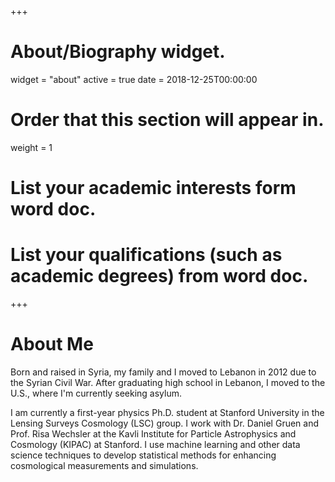 +++
# About/Biography widget.
widget = "about"
active = true
date = 2018-12-25T00:00:00

# Order that this section will appear in.
weight = 1

# List your academic interests form word doc.


# List your qualifications (such as academic degrees) from word doc.

 
+++

# About Me

Born and raised in Syria, my family and I moved to Lebanon in 2012 due to the Syrian Civil War. After graduating high school in Lebanon, I moved to the U.S., where I'm currently seeking asylum.

I am currently a first-year physics Ph.D. student at Stanford University in the Lensing Surveys Cosmology (LSC) group. I work with Dr. Daniel Gruen and Prof. Risa Wechsler at the Kavli Institute for Particle Astrophysics and Cosmology (KIPAC) at Stanford. I use machine learning and other data science techniques to develop statistical methods for enhancing cosmological measurements and simulations.
